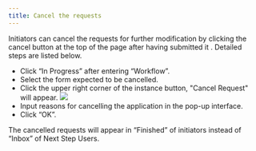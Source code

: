 ```yaml
---
title: Cancel the requests
---
```



Initiators can cancel the requests for further modification by clicking the cancel  button at the top of the page after having submitted it . Detailed steps are listed below.

- Click “In Progress” after entering “Workflow”.
- Select the form expected to be cancelled.
- Click the upper right corner of the instance button, "Cancel Request" will appear.
![](/assets/us/workflow/cancel.png)
- Input reasons for cancelling the application in the pop-up interface.
- Click “OK”.

The cancelled requests will appear in “Finished” of initiators instead of “Inbox” of Next Step Users.
